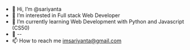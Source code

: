 - 👋 Hi, I’m @sariyanta
- 👀 I’m interested in Full stack Web Developer
- 🌱 I’m currently learning Web Development with Python and Javascript (CS50)
- 💞️ --
- 📫 How to reach me imsariyanta@gmail.com

<!---
sariyanta/sariyanta is a ✨ special ✨ repository because its `README.md` (this file) appears on your GitHub profile.
You can click the Preview link to take a look at your changes.
--->
